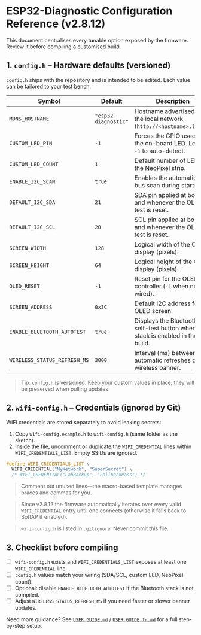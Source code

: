 # ESP32-Diagnostic Configuration Reference (v2.8.12)

This document centralises every tunable option exposed by the firmware. Review it before compiling a customised build.

## 1. `config.h` – Hardware defaults (versioned)

`config.h` ships with the repository and is intended to be edited. Each value can be tailored to your test bench.

| Symbol | Default | Description |
| --- | --- | --- |
| `MDNS_HOSTNAME` | `"esp32-diagnostic"` | Hostname advertised on the local network (`http://<hostname>.local`). |
| `CUSTOM_LED_PIN` | `-1` | Forces the GPIO used for the on-board LED. Leave `-1` to auto-detect. |
| `CUSTOM_LED_COUNT` | `1` | Default number of LEDs for the NeoPixel strip. |
| `ENABLE_I2C_SCAN` | `true` | Enables the automatic I2C bus scan during startup. |
| `DEFAULT_I2C_SDA` | `21` | SDA pin applied at boot and whenever the OLED test is reset. |
| `DEFAULT_I2C_SCL` | `20` | SCL pin applied at boot and whenever the OLED test is reset. |
| `SCREEN_WIDTH` | `128` | Logical width of the OLED display (pixels). |
| `SCREEN_HEIGHT` | `64` | Logical height of the OLED display (pixels). |
| `OLED_RESET` | `-1` | Reset pin for the OLED controller (`-1` when not wired). |
| `SCREEN_ADDRESS` | `0x3C` | Default I2C address for the OLED screen. |
| `ENABLE_BLUETOOTH_AUTOTEST` | `true` | Displays the Bluetooth self-test button when the stack is enabled in the build. |
| `WIRELESS_STATUS_REFRESH_MS` | `3000` | Interval (ms) between automatic refreshes of the wireless banner. |

> Tip: `config.h` is versioned. Keep your custom values in place; they will be preserved when pulling updates.

## 2. `wifi-config.h` – Credentials (ignored by Git)

WiFi credentials are stored separately to avoid leaking secrets:

1. Copy `wifi-config.example.h` to `wifi-config.h` (same folder as the sketch).
2. Inside the file, uncomment or duplicate the `WIFI_CREDENTIAL` lines within `WIFI_CREDENTIALS_LIST`. Empty SSIDs are ignored.

```cpp
#define WIFI_CREDENTIALS_LIST \
  WIFI_CREDENTIAL("MyNetwork", "SuperSecret") \
  /* WIFI_CREDENTIAL("LabBackup", "FallbackPass") */
```

> Comment out unused lines—the macro-based template manages braces and commas for you.

> Since v2.8.12 the firmware automatically iterates over every valid `WIFI_CREDENTIAL` entry until one connects (otherwise it falls back to SoftAP if enabled).

> `wifi-config.h` is listed in `.gitignore`. Never commit this file.

## 3. Checklist before compiling

- [ ] `wifi-config.h` exists and `WIFI_CREDENTIALS_LIST` exposes at least one `WIFI_CREDENTIAL` line.
- [ ] `config.h` values match your wiring (SDA/SCL, custom LED, NeoPixel count).
- [ ] Optional: disable `ENABLE_BLUETOOTH_AUTOTEST` if the Bluetooth stack is not compiled.
- [ ] Adjust `WIRELESS_STATUS_REFRESH_MS` if you need faster or slower banner updates.

Need more guidance? See [`USER_GUIDE.md`](USER_GUIDE.md) / [`USER_GUIDE.fr.md`](USER_GUIDE.fr.md) for a full step-by-step setup.
